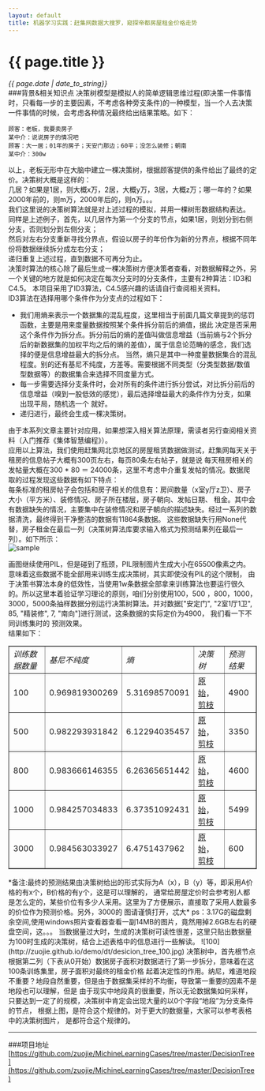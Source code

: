```yaml
---
layout: default
title: 机器学习实践：赶集网数据大搜罗，窥探帝都房屋租金价格走势
---
```

# {{ page.title }}   
*{{ page.date | date_to_string}}*   
###背景&相关知识点
决策树模型是模拟人的简单逻辑思维过程(即决策一件事情时，只看每一步的主要因素，不考虑各种旁支条件)的一种模型，当一个人去决策一件事情的时候，会考虑各种情况最终给出结果策略。如下：  
```
顾客：老板，我要卖房子
某中介：说说房子的情况吧
顾客：大一居；01年的房子；天安门那边；60平；没怎么装修；朝南
某中介：300w
```
以上，老板无形中在大脑中建立一棵决策树，根据顾客提供的条件给出了最终的定价。决策树大概是这样的：   
几居？如果是1居，则大概x万，2居，大概y万，3居，大概z万；哪一年的？如果2000年前的，则m万，2000年后的，则n万。。。   
我们这里说的决策树算法就是对上述过程的模拟，并用一棵树形数据结构表达。   
同样是上述例子，首先，以几居作为第一个分支的节点，如果1居，则划分到右侧分支，否则划分到左侧分支；   
然后对左右分支重新寻找分界点，假设以房子的年份作为新的分界点，根据不同年份将数据继续拆分成左右分支；   
递归重复上述过程，直到数据不可再分为止。   
决策时算法的核心除了最后生成一棵决策树方便决策者查看，对数据解释之外，另一个关键的地方就是如何决定在每次分支时的分支条件，主要有2种算法：ID3和C4.5。
本项目采用了ID3算法，C4.5感兴趣的话请自行查阅相关资料。   
ID3算法在选择用哪个条件作为分支点的过程如下：   
* 我们用熵来表示一个数据集的混乱程度，这里相当于前面几篇文章提到的惩罚函数，主要是用来度量数据按照某个条件拆分前后的熵值，据此
决定是否采用这个条件作为拆分点。拆分前后的熵的差值叫做信息增益（当前熵与2个拆分后的新数据集的加权平均之后的熵的差值），属于信息论范畴的感念，我们选择的便是信息增益最大的拆分点。
当然，熵只是其中一种度量数据集合的混乱程度。别的还有基尼不纯度，方差等。需要根据不同类型（分类型数据/数值型数据等）的数据集合来选择不同度量方式。
* 每一步需要选择分支条件时，会对所有的条件进行拆分尝试，对比拆分前后的信息增益（嗅到一股低效的感觉），最后选择增益最大的条件作为分支，如果出现平局，随机选一个
就好。
* 递归进行，最终会生成一棵决策树。

由于本系列文章主要针对应用，如果想深入相关算法原理，需读者另行查阅相关资料（入门推荐《集体智慧编程》）。   
应用以上算法，我们使用赶集网北京地区的房屋租赁数据做测试，赶集网每天关于租房的信息帖子大概有300页左右，每页80条左右帖子，就是说
每天租房相关的发帖量大概在300 * 80 ＝ 24000条，这里不考虑中介重复发帖的情况。数据爬取的过程发现这些数据有如下特点：   
每条标准的租房帖子会包括和房子相关的信息有：房间数量（x室y厅z卫）、房子大小（平方米）、装修情况、房子所在楼层，房子朝向、发帖日期、
租金。其中会有数据缺失的情况，主要集中在装修情况和房子朝向的描述缺失。经过一系列的数据清洗，最终得到干净整洁的数据有11864条数据。
这些数据缺失行用None代替，房子租金在最后一列（决策树算法库要求输入格式为预测结果列在最后一列）。如下所示：   
![sample](http://zuojie.github.io/demo/dt/dt_2.png)

画图继续使用PIL，但是碰到了瓶颈，PIL限制图片生成大小在65500像素之内。意味着这些数据不能全部用来训练生成决策树，其实即使没有PIL的这个限制，
由于决策书算法本身的低效性，当使用1w条数据全部拿来训练算法也要运行很久的。所以这里本着验证学习理论的原则，咱们分别使用100，500
，800，1000，3000，5000条抽样数据分别运行决策树算法。并对数据["安定门", "2室1厅1卫", 85, "精装修", 7, "南向"]进行测试，这条数据的实际定价为4900，
我们看一下不同训练集时的
预测效果。   
结果如下：
<table border="1px" cellspacing="0px">
<tbody>
<tr>	
	<td><em>训练数据数量</em></td>
	<td><em>基尼不纯度</em></td>
	<td><em>熵</em></td>
	<td><em>决策树</em></td>
	<td><em>预测结果</em></td>
</tr>
<tr>
	<td>100</td>
	<td>0.969819300269</td>
	<td>5.31698570091</td>
	<td><a href="http://zuojie.github.io/demo/dt/desicion_tree_100.jpg" target="about:_blank">原始</a>，<a href="http://zuojie.github.io/demo/dt/desicion_tree_prune_100.jpg" target="about:_blank">剪枝</a></td>
	<td>4900</td>
</tr>
<tr>
	<td>500</td>
	<td>0.982293931842</td>
	<td>6.12294035457</td>
	<td><a href="http://zuojie.github.io/demo/dt/desicion_tree_500.jpg" target="about:_blank">原始</a>，<a href="http://zuojie.github.io/demo/dt/desicion_tree_prune_500.jpg" target="about:_blank">剪枝</a></td>
	<td>3350</td>
</tr>
<tr>
	<td>800</td>
	<td>0.983666146355</td>
	<td>6.26365651442</td>
	<td><a href="http://zuojie.github.io/demo/dt/desicion_tree_800.jpg" target="about:_blank">原始</a>，<a href="http://zuojie.github.io/demo/dt/desicion_tree_prune_800.jpg" target="about:_blank">剪枝</a></td>
	<td>4600</td>
</tr>
<tr>
	<td>1000</td>
	<td>0.984257034833</td>
	<td>6.37351092431</td>
	<td><a href="http://zuojie.github.io/demo/dt/desicion_tree_1000.jpg" target="about:_blank">原始</a>，<a href="http://zuojie.github.io/demo/dt/desicion_tree_prune_1000.jpg" target="about:_blank">剪枝</a></td>
	<td>5499</td>
</tr>
<tr>
	<td>3000</td>
	<td>0.984563033927</td>
	<td>6.4751437962</td>
	<td><a href="http://zuojie.github.io/demo/dt/desicion_tree_3000.jpg" target="about:_blank">原始</a>，<a href="http://zuojie.github.io/demo/dt/desicion_tree_prune_3000.jpg" target="about:_blank">剪枝</a></td>
	<td>600</td>
</tr>
</tbody>
</table>
*备注:最终的预测结果由决策树给出的形式实际为A（x），B（y）等，即采用A价格的有x个，B价格的有y个，这是可以理解的，
通常给房屋定价时会参考别人都是怎么定的，某些价位有多少人采用。这里为了方便展示，直接取了采用人数最多的价位作为预测价格。另外，3000的
图请谨慎打开，忒大*   
ps：3.17G的磁盘剩余空间,使用windows照片查看器查看一副14MB的图片，竟然用掉2.6GB左右的硬盘空间，这。。。   
当数据量过大时，生成的决策树可读性很差，这里只贴出数据量为100时生成的决策树，结合上述表格中的信息进行一些解读。
![100](http://zuojie.github.io/demo/dt/desicion_tree_100.jpg)
决策树中，首先根节点根据第二列（下表从0开始）数据房子面积对数据进行了第一步拆分，意味着在这100条训练集里，房子面积对最终的租金价格
起着决定性的作用。纳尼，难道地段不重要？地段自然重要，但是由于数据集采样的不均衡，导致第一重要的因素不是地段也可以理解，但是
由于现实中地段真的很重要，所以无论数据集如何采样，只要达到一定了的规模，决策树中肯定会出现大量的以0个字段“地段”为分支条件的节点，
根据上图，是符合这个规律的。对于更大的数据量，大家可以参考表格中的决策树图片， 是都符合这个规律的。    


___

###项目地址
[https://github.com/zuojie/MichineLearningCases/tree/master/DecisionTree](https://github.com/zuojie/MichineLearningCases/tree/master/DecisionTree)
